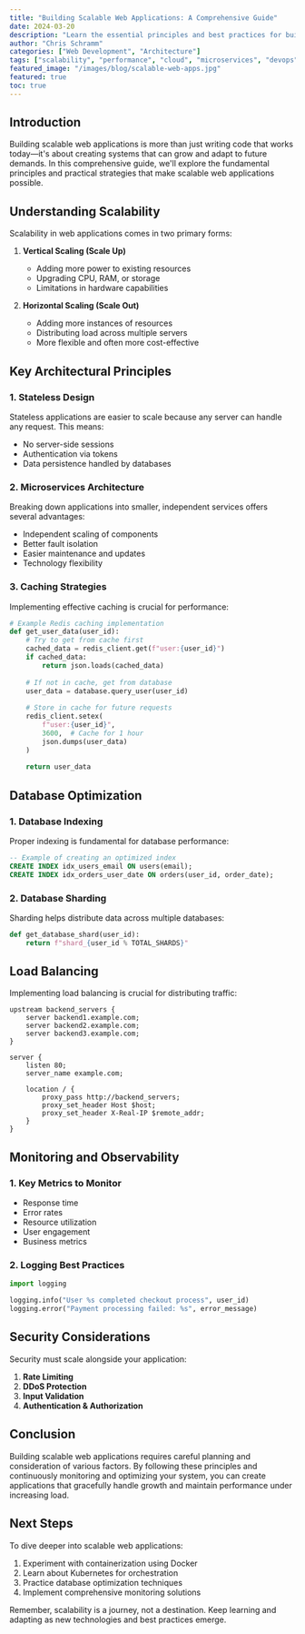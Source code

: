 ```yaml
---
title: "Building Scalable Web Applications: A Comprehensive Guide"
date: 2024-03-20
description: "Learn the essential principles and best practices for building web applications that can scale effectively to handle growing user demands."
author: "Chris Schramm"
categories: ["Web Development", "Architecture"]
tags: ["scalability", "performance", "cloud", "microservices", "devops"]
featured_image: "/images/blog/scalable-web-apps.jpg"
featured: true
toc: true
---
```


## Introduction

Building scalable web applications is more than just writing code that works today—it's about creating systems that can grow and adapt to future demands. In this comprehensive guide, we'll explore the fundamental principles and practical strategies that make scalable web applications possible.

## Understanding Scalability

Scalability in web applications comes in two primary forms:

1. **Vertical Scaling (Scale Up)**
   - Adding more power to existing resources
   - Upgrading CPU, RAM, or storage
   - Limitations in hardware capabilities

2. **Horizontal Scaling (Scale Out)**
   - Adding more instances of resources
   - Distributing load across multiple servers
   - More flexible and often more cost-effective

## Key Architectural Principles

### 1. Stateless Design

Stateless applications are easier to scale because any server can handle any request. This means:

- No server-side sessions
- Authentication via tokens
- Data persistence handled by databases

### 2. Microservices Architecture

Breaking down applications into smaller, independent services offers several advantages:

- Independent scaling of components
- Better fault isolation
- Easier maintenance and updates
- Technology flexibility

### 3. Caching Strategies

Implementing effective caching is crucial for performance:

```python
# Example Redis caching implementation
def get_user_data(user_id):
    # Try to get from cache first
    cached_data = redis_client.get(f"user:{user_id}")
    if cached_data:
        return json.loads(cached_data)
    
    # If not in cache, get from database
    user_data = database.query_user(user_id)
    
    # Store in cache for future requests
    redis_client.setex(
        f"user:{user_id}",
        3600,  # Cache for 1 hour
        json.dumps(user_data)
    )
    
    return user_data
```

## Database Optimization

### 1. Database Indexing

Proper indexing is fundamental for database performance:

```sql
-- Example of creating an optimized index
CREATE INDEX idx_users_email ON users(email);
CREATE INDEX idx_orders_user_date ON orders(user_id, order_date);
```

### 2. Database Sharding

Sharding helps distribute data across multiple databases:

```python
def get_database_shard(user_id):
    return f"shard_{user_id % TOTAL_SHARDS}"
```

## Load Balancing

Implementing load balancing is crucial for distributing traffic:

```nginx
upstream backend_servers {
    server backend1.example.com;
    server backend2.example.com;
    server backend3.example.com;
}

server {
    listen 80;
    server_name example.com;

    location / {
        proxy_pass http://backend_servers;
        proxy_set_header Host $host;
        proxy_set_header X-Real-IP $remote_addr;
    }
}
```

## Monitoring and Observability

### 1. Key Metrics to Monitor

- Response time
- Error rates
- Resource utilization
- User engagement
- Business metrics

### 2. Logging Best Practices

```python
import logging

logging.info("User %s completed checkout process", user_id)
logging.error("Payment processing failed: %s", error_message)
```

## Security Considerations

Security must scale alongside your application:

1. **Rate Limiting**
2. **DDoS Protection**
3. **Input Validation**
4. **Authentication & Authorization**

## Conclusion

Building scalable web applications requires careful planning and consideration of various factors. By following these principles and continuously monitoring and optimizing your system, you can create applications that gracefully handle growth and maintain performance under increasing load.

## Next Steps

To dive deeper into scalable web applications:

1. Experiment with containerization using Docker
2. Learn about Kubernetes for orchestration
3. Practice database optimization techniques
4. Implement comprehensive monitoring solutions

Remember, scalability is a journey, not a destination. Keep learning and adapting as new technologies and best practices emerge.